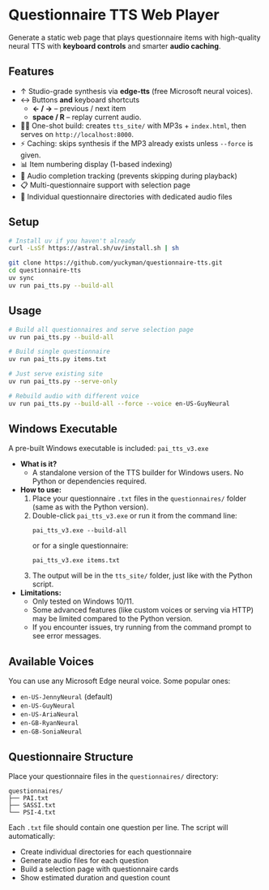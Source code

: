 # Questionnaire TTS Web Player

Generate a static web page that plays questionnaire items with high-quality neural TTS with **keyboard controls** and smarter **audio caching**.

## Features

* ↑ Studio-grade synthesis via **edge-tts** (free Microsoft neural voices).
* ↔️   Buttons **and** keyboard shortcuts  
  * **← / →** – previous / next item  
  * **space / R** – replay current audio.
* 🏃‍♂️  One-shot build: creates `tts_site/` with MP3s + `index.html`, then serves on
  `http://localhost:8000`.
* ⚡  Caching: skips synthesis if the MP3 already exists unless `--force` is given.
* 📊 Item numbering display (1-based indexing)
* 🎵 Audio completion tracking (prevents skipping during playback)
* 📋 Multi-questionnaire support with selection page
* 🎯 Individual questionnaire directories with dedicated audio files

## Setup

```bash
# Install uv if you haven't already
curl -LsSf https://astral.sh/uv/install.sh | sh

git clone https://github.com/yuckyman/questionnaire-tts.git
cd questionnaire-tts
uv sync
uv run pai_tts.py --build-all
```

## Usage

```bash
# Build all questionnaires and serve selection page
uv run pai_tts.py --build-all

# Build single questionnaire
uv run pai_tts.py items.txt

# Just serve existing site
uv run pai_tts.py --serve-only

# Rebuild audio with different voice
uv run pai_tts.py --build-all --force --voice en-US-GuyNeural
```

## Windows Executable

A pre-built Windows executable is included: `pai_tts_v3.exe`

- **What is it?**
  - A standalone version of the TTS builder for Windows users. No Python or dependencies required.
- **How to use:**
  1. Place your questionnaire `.txt` files in the `questionnaires/` folder (same as with the Python version).
  2. Double-click `pai_tts_v3.exe` or run it from the command line:
     ```
     pai_tts_v3.exe --build-all
     ```
     or for a single questionnaire:
     ```
     pai_tts_v3.exe items.txt
     ```
  3. The output will be in the `tts_site/` folder, just like with the Python script.
- **Limitations:**
  - Only tested on Windows 10/11.
  - Some advanced features (like custom voices or serving via HTTP) may be limited compared to the Python version.
  - If you encounter issues, try running from the command prompt to see error messages.

## Available Voices

You can use any Microsoft Edge neural voice. Some popular ones:
- `en-US-JennyNeural` (default)
- `en-US-GuyNeural`
- `en-US-AriaNeural`
- `en-GB-RyanNeural`
- `en-GB-SoniaNeural`

## Questionnaire Structure

Place your questionnaire files in the `questionnaires/` directory:

```
questionnaires/
├── PAI.txt
├── SASSI.txt
└── PSI-4.txt
```

Each `.txt` file should contain one question per line. The script will automatically:
- Create individual directories for each questionnaire
- Generate audio files for each question
- Build a selection page with questionnaire cards
- Show estimated duration and question count 
